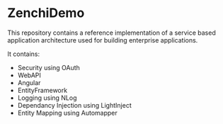 # ZenchiDemo
This repository contains a reference implementation of a service based application architecture used for building enterprise applications.

It contains:

* Security using OAuth
* WebAPI
* Angular
* EntityFramework
* Logging using NLog
* Dependancy Injection using LightInject
* Entity Mapping using Automapper